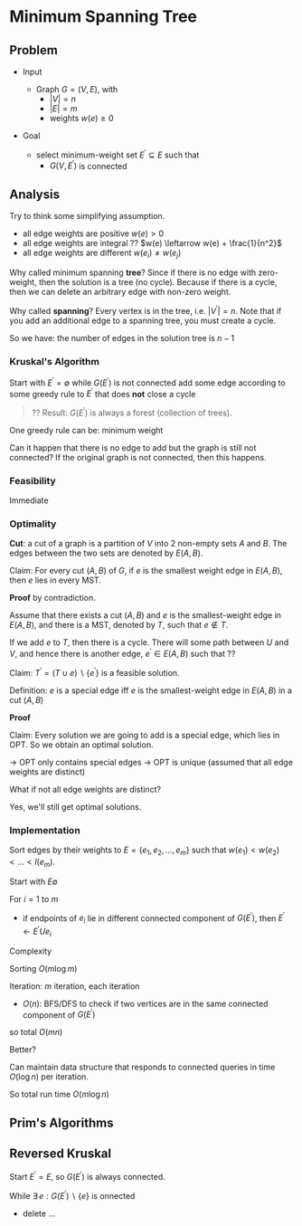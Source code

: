 # Minimum Spanning Tree

## Problem

- Input
  - Graph $G=(V,E)$, with
      - $\left\vert V \right\vert = n$
      - $\left\vert E \right\vert = m$
      - weights $w(e)\ge 0$

- Goal
  - select minimum-weight set $E^\prime \subseteq E$ such that
    - $G(V, E^\prime)$ is connected

## Analysis

Try to think some simplifying assumption.

- all edge weights are positive $w(e)>0$
- all edge weights are integral ?? $w(e) \leftarrow w(e) + \frac{1}{n^2}$
- all edge weights are different $w(e_i)\ne w(e_j)$

Why called minimum spanning **tree**? Since if there is no edge with zero-weight, then the solution is a tree (no cycle). Because if there is a cycle, then we can delete an arbitrary edge with non-zero weight.

Why called **spanning**? Every vertex is in the tree, i.e. $\left\vert V^\prime \right\vert = n$. Note that if you add an additional edge to a spanning tree, you must create a cycle.

So we have: the number of edges in the solution tree is $n-1$

### Kruskal's Algorithm

Start with $E^\prime=\emptyset$
  while $G(E^\prime)$ is not connected
    add some edge according to some greedy rule to $E^\prime$ that does **not** close a cycle

>?? Result: $G(E^\prime)$ is always a forest (collection of trees).

One greedy rule can be: minimum weight

Can it happen that there is no edge to add but the graph is still not connected? If the original graph is not connected, then this happens.

### Feasibility

Immediate

### Optimality

**Cut**: a cut of a graph is a partition of $V$ into 2 non-empty sets $A$ and $B$. The edges between the two sets are denoted by $E(A,B)$.

Claim: For every cut $(A,B)$ of $G$, if $e$ is the smallest weight edge in $E(A,B)$, then $e$ lies in every MST.

**Proof** by contradiction.

Assume that there exists a cut $(A, B)$ and $e$ is the smallest-weight edge in $E(A, B)$, and there is a MST, denoted by $T$, such that $e \not \in T$.

If we add $e$ to $T$, then there is a cycle. There will some path between $U$ and $V$, and hence there is another edge, $e^\prime \in E(A,B)$ such that ??

Claim: $T^\prime = \left( T \cup {e} \right) \backslash \left\{ e^\prime \right\}$ is a feasible solution.

Definition: $e$ is a special edge iff $e$ is the smallest-weight edge in $E(A, B)$ in a cut $(A,B)$

**Proof**

Claim: Every solution we are going to add is a special edge, which lies in OPT. So we obtain an optimal solution.

-> OPT only contains special edges
-> OPT is unique (assumed that all edge weights are distinct)



What if not all edge weights are distinct?

Yes, we'll still get optimal solutions.

### Implementation

Sort edges by their weights to $E = \left\{ e_1, e_2, \ldots, e_m \right\}$ such that $w(e_1) < w(e_2)<\dots < l(e_m)$.

Start with $E \emptyset$

For $i=1$ to $m$

- if endpoints of $e_i$ lie in different connected component of $G(E^\prime)$, then $E^\prime \leftarrow E^\prime U {e_i}$

Complexity

Sorting $O(m\log m)$

Iteration: $m$ iteration, each iteration
- $O(n)$: BFS/DFS to check if two vertices are in the same connected component of $G(E^\prime)$

so total $O(mn)$

Better?

Can maintain data structure that responds to connected queries in time $O(\log n)$ per iteration.

So total run time $O(m\log n)$

## Prim's Algorithms

## Reversed Kruskal

Start $E^\prime = E$, so $G(E^\prime)$ is always connected.

While $\exists \, e: G(E^\prime) \backslash \left\{ e \right\}$ is onnected
- delete ...
